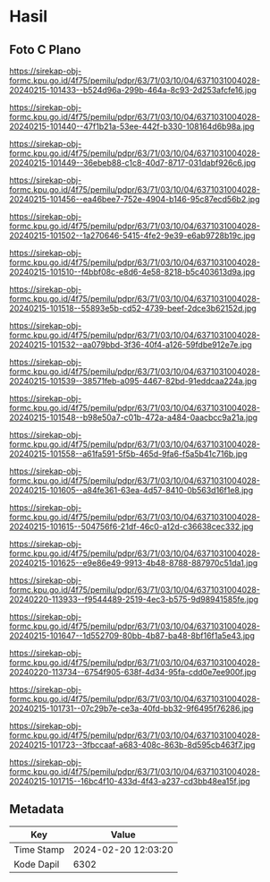 # Hasil

## Foto C Plano

https://sirekap-obj-formc.kpu.go.id/4f75/pemilu/pdpr/63/71/03/10/04/6371031004028-20240215-101433--b524d96a-299b-464a-8c93-2d253afcfe16.jpg

https://sirekap-obj-formc.kpu.go.id/4f75/pemilu/pdpr/63/71/03/10/04/6371031004028-20240215-101440--47f1b21a-53ee-442f-b330-108164d6b98a.jpg

https://sirekap-obj-formc.kpu.go.id/4f75/pemilu/pdpr/63/71/03/10/04/6371031004028-20240215-101449--36ebeb88-c1c8-40d7-8717-031dabf926c6.jpg

https://sirekap-obj-formc.kpu.go.id/4f75/pemilu/pdpr/63/71/03/10/04/6371031004028-20240215-101456--ea46bee7-752e-4904-b146-95c87ecd56b2.jpg

https://sirekap-obj-formc.kpu.go.id/4f75/pemilu/pdpr/63/71/03/10/04/6371031004028-20240215-101502--1a270646-5415-4fe2-9e39-e6ab9728b19c.jpg

https://sirekap-obj-formc.kpu.go.id/4f75/pemilu/pdpr/63/71/03/10/04/6371031004028-20240215-101510--f4bbf08c-e8d6-4e58-8218-b5c403613d9a.jpg

https://sirekap-obj-formc.kpu.go.id/4f75/pemilu/pdpr/63/71/03/10/04/6371031004028-20240215-101518--55893e5b-cd52-4739-beef-2dce3b62152d.jpg

https://sirekap-obj-formc.kpu.go.id/4f75/pemilu/pdpr/63/71/03/10/04/6371031004028-20240215-101532--aa079bbd-3f36-40f4-a126-59fdbe912e7e.jpg

https://sirekap-obj-formc.kpu.go.id/4f75/pemilu/pdpr/63/71/03/10/04/6371031004028-20240215-101539--38571feb-a095-4467-82bd-91eddcaa224a.jpg

https://sirekap-obj-formc.kpu.go.id/4f75/pemilu/pdpr/63/71/03/10/04/6371031004028-20240215-101548--b98e50a7-c01b-472a-a484-0aacbcc9a21a.jpg

https://sirekap-obj-formc.kpu.go.id/4f75/pemilu/pdpr/63/71/03/10/04/6371031004028-20240215-101558--a61fa591-5f5b-465d-9fa6-f5a5b41c716b.jpg

https://sirekap-obj-formc.kpu.go.id/4f75/pemilu/pdpr/63/71/03/10/04/6371031004028-20240215-101605--a84fe361-63ea-4d57-8410-0b563d16f1e8.jpg

https://sirekap-obj-formc.kpu.go.id/4f75/pemilu/pdpr/63/71/03/10/04/6371031004028-20240215-101615--504756f6-21df-46c0-a12d-c36638cec332.jpg

https://sirekap-obj-formc.kpu.go.id/4f75/pemilu/pdpr/63/71/03/10/04/6371031004028-20240215-101625--e9e86e49-9913-4b48-8788-887970c51da1.jpg

https://sirekap-obj-formc.kpu.go.id/4f75/pemilu/pdpr/63/71/03/10/04/6371031004028-20240220-113933--f9544489-2519-4ec3-b575-9d98941585fe.jpg

https://sirekap-obj-formc.kpu.go.id/4f75/pemilu/pdpr/63/71/03/10/04/6371031004028-20240215-101647--1d552709-80bb-4b87-ba48-8bf16f1a5e43.jpg

https://sirekap-obj-formc.kpu.go.id/4f75/pemilu/pdpr/63/71/03/10/04/6371031004028-20240220-113734--6754f905-638f-4d34-95fa-cdd0e7ee900f.jpg

https://sirekap-obj-formc.kpu.go.id/4f75/pemilu/pdpr/63/71/03/10/04/6371031004028-20240215-101731--07c29b7e-ce3a-40fd-bb32-9f6495f76286.jpg

https://sirekap-obj-formc.kpu.go.id/4f75/pemilu/pdpr/63/71/03/10/04/6371031004028-20240215-101723--3fbccaaf-a683-408c-863b-8d595cb463f7.jpg

https://sirekap-obj-formc.kpu.go.id/4f75/pemilu/pdpr/63/71/03/10/04/6371031004028-20240215-101715--16bc4f10-433d-4f43-a237-cd3bb48ea15f.jpg


## Metadata

| Key        | Value               |
| ---------- | ------------------- |
| Time Stamp | 2024-02-20 12:03:20 |
| Kode Dapil | 6302                |



